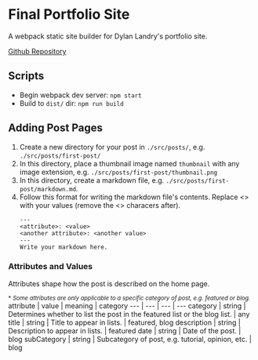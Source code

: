 # Final Portfolio Site
A webpack static site builder for Dylan Landry's portfolio site.

[Github Repository](https://github.com/dyllandry/final-portfolio-site)

## Scripts
- Begin webpack dev server: `npm start`
- Build to `dist/` dir: `npm run build`

## Adding Post Pages
1. Create a new directory for your post in `./src/posts/`, e.g. `./src/posts/first-post/`
1. In this directory, place a thumbnail image named `thumbnail` with any image extension, e.g. `./src/posts/first-post/thumbnail.png`
1. In this directory, create a markdown file, e.g. `./src/posts/first-post/markdown.md`. 
1. Follow this  format for writing the markdown file's contents. Replace <> with your values (remove the <> characers after).
    ```
    ---
    <attribute>: <value>
    <another attribute>: <another value>
    ---
    Write your markdown here.
    ```

### Attributes and Values
Attributes shape how the post is described on the home page.

<small>\* *Some attributes are only applicable to a specific category of post, e.g. featured or blog.*</small>
attribute | value | meaning | category
--- | --- | --- | ---
category | string | Determines whether to list the post in the featured list or the blog list. | any
title | string | Title to appear in lists. | featured, blog
description | string | Description to appear in lists. | featured
date | string | Date of the post. | blog
subCategory | string | Subcategory of post, e.g. tutorial, opinion, etc. | blog